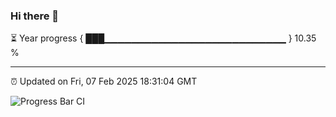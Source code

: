### Hi there 👋

⏳ Year progress { ███▁▁▁▁▁▁▁▁▁▁▁▁▁▁▁▁▁▁▁▁▁▁▁▁▁▁▁ } 10.35 %

---

⏰ Updated on Fri, 07 Feb 2025 18:31:04 GMT

![Progress Bar CI](https://github.com/DhruviPatel157/GitHub-Actions-Demo/workflows/Progress%20Bar%20CI/badge.svg)
